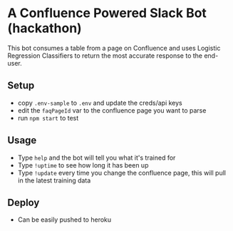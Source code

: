 # A Confluence Powered Slack Bot (hackathon)

This bot consumes a table from a page on Confluence and uses Logistic Regression Classifiers to return the most accurate response to the end-user.

## Setup
- copy `.env-sample` to `.env` and update the creds/api keys
- edit the `faqPageId` var to the confluence page you want to parse
- run `npm start` to test

## Usage
- Type `help` and the bot will tell you what it's trained for
- Type `!uptime` to see how long it has been up
- Type `!update` every time you change the confluence page, this will pull in the latest training data

## Deploy
- Can be easily pushed to heroku
